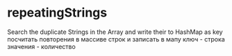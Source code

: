 # repeatingStrings
Search the duplicate Strings in the Array and write their to HashMap as key
посчитать повторения в массиве строк и записать в мапу 
ключ - строка
значения - количество
